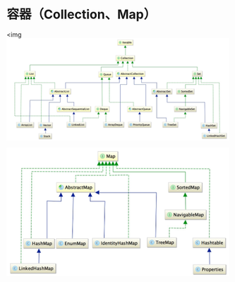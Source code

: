 # 容器（Collection、Map）

<img <img src="%E5%AE%B9%E5%99%A8%EF%BC%88Collection%E3%80%81Map%EF%BC%89.assets/Collection.png" style="zoom:50%;" />



<img src="%E5%AE%B9%E5%99%A8%EF%BC%88Collection%E3%80%81Map%EF%BC%89.assets/Map.png" style="zoom:50%;" />